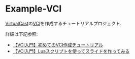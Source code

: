 # Example-VCI

[VirtualCast](https://virtualcast.jp/)の[VCI](https://virtualcast.jp/wiki/vci/top)を作成するチュートリアルプロジェクト.

詳細は下記参照:
- [【VCI入門】初めてのVCI作成チュートリアル](https://zenn.dev/koduki/articles/7fe5f37ec17071)
- [【VCI入門】Luaスクリプトを使ってスライドを作ってみる](https://zenn.dev/koduki/articles/2ec924d1f22a03)
